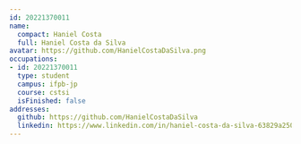 ```yaml
---
id: 20221370011
name:
  compact: Haniel Costa
  full: Haniel Costa da Silva
avatar: https://github.com/HanielCostaDaSilva.png
occupations:
- id: 20221370011
  type: student
  campus: ifpb-jp
  course: cstsi
  isFinished: false
addresses:
  github: https://github.com/HanielCostaDaSilva
  linkedin: https://www.linkedin.com/in/haniel-costa-da-silva-63829a250/
---
```

